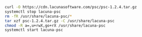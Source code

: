 ﻿```sh
curl -O https://cdn.lacunasoftware.com/psc/psc-1.2.4.tar.gz
systemctl stop lacuna-psc
rm -fR /usr/share/lacuna-psc/*
tar xzf psc-1.2.4.tar.gz -C /usr/share/lacuna-psc
chmod -R a=,u+rwX,go+rX /usr/share/lacuna-psc
systemctl start lacuna-psc
```

